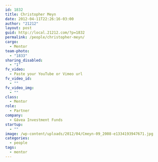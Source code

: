 ```yaml
---
id: 1832
title: Christopher Meyn
date: 2012-04-11T22:26:16-03:00
author: "21212"
layout: post
guid: http://local.21212.com/?p=1832
permalink: /people/christopher-meyn/
cargo:
  - Mentor
team-photo:
  - "1833"
sharing_disabled:
  - "1"
fv_video:
  - Paste your YouTube or Vimeo url
fv_video_id:
  - ""
fv_video_img:
  - ""
class:
  - Mentor
role:
  - Partner
company:
  - Gávea Investment Funds
startup:
  - ""
image: /wp-content/uploads/2012/04/Cmeyn-09_2008-e1334193947671.jpg
categories:
  - people
tags:
  - mentor
---
```

